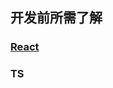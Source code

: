 ## 开发前所需了解

### <a href="https://react.docschina.org/docs/getting-started.html" target="_black">React</a> 

### TS
